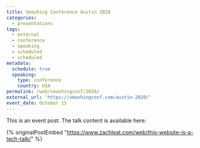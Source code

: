 ```yaml
---
title: Smashing Conference Austin 2020
categories:
  - presentations
tags:
  - external
  - conference
  - speaking
  - scheduled
  - scheduled
metadata:
  schedule: true
  speaking:
    type: conference
    country: USA
permalink: /web/smashingconf/2020/
external_url: 'https://smashingconf.com/austin-2020/'
event_date: October 13
---
```

This is an event post. The talk content is available here:

{% originalPostEmbed "https://www.zachleat.com/web/this-website-is-a-tech-talk/" %}